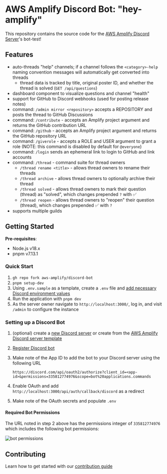 # AWS Amplify Discord Bot: "hey-amplify"

This repository contains the source code for the [AWS Amplify Discord Server](https://discord.gg/8RFCGKMfVM)'s bot-test!

## Features

- auto-threads "help" channels; if a channel follows the `<category>-help` naming convention messages will automatically get converted into threads
  - thread data is tracked by title, original poster ID, and whether the thread is solved (`GET /api/questions`)
- dashboard component to visualize questions and channel "health"
- support for GitHub to Discord webhooks (used for posting release notes)
- command: `/admin mirror <repository>` accepts a REPOSITORY and posts the thread to GitHub Discussions
- command: `/contribute` - accepts an Amplify project argument and returns the GitHub contribution URL
- command: `/github` - accepts an Amplify project argument and returns the GitHub repository URL
- command: `/giverole` - accepts a ROLE and USER argument to grant a role (NOTE: this command is disabled by default for `@everyone`)
- command: `/login` sends an ephemeral link to login to GitHub and link accounts
- command: `/thread` - command suite for thread owners
  - `/thread rename <title>` - allows thread owners to rename their threads
  - `/thread archive` - allows thread owners to optionally archive their thread
  - `/thread solved` - allows thread owners to mark their question (thread) as "solved", which changes prepended `?` with ✅
  - `/thread reopen` - allows thread owners to "reopen" their question (thread), which changes prepended ✅ with `?`
- supports multiple guilds

## Getting Started

**Pre-requisites**:

- Node.js v18.x
- pnpm v7.13.1

### Quick Start

1. `gh repo fork aws-amplify/discord-bot`
2. `pnpm setup-dev`
3. Using `.env.sample` as a template, create a `.env` file and [add necessary Discord environment values](#setting-up-a-discord-bot)
4. Run the application with `pnpm dev`
5. As the server owner navigate to `http://localhost:3000/`, log in, and visit `/admin` to configure the instance

### Setting up a Discord Bot

<!-- TODO: screenshots -->

1. (optional) create a [new Discord server](https://discord.new) or create from the [AWS Amplify Discord server template](https://discord.new/vmyFvRYDtUsn)
2. [Register Discord bot](https://discord.com/developers/applications)
3. Make note of the App ID to add the bot to your Discord server using the following URL

   ```text
   https://discord.com/api/oauth2/authorize?client_id=<app-id>&permissions=335812774976&scope=bot%20applications.commands
   ```

4. Enable OAuth and add `http://localhost:3000/api/auth/callback/discord` as a redirect
5. Make note of the OAuth secrets and populate `.env`

#### Required Bot Permissions

The URL noted in step 2 above has the permissions integer of `335812774976` which includes the following bot permissions:

![bot permissions](./docs/bot-permissions.png)

## Contributing

Learn how to get started with our [contribution guide](./CONTRIBUTING.md)
